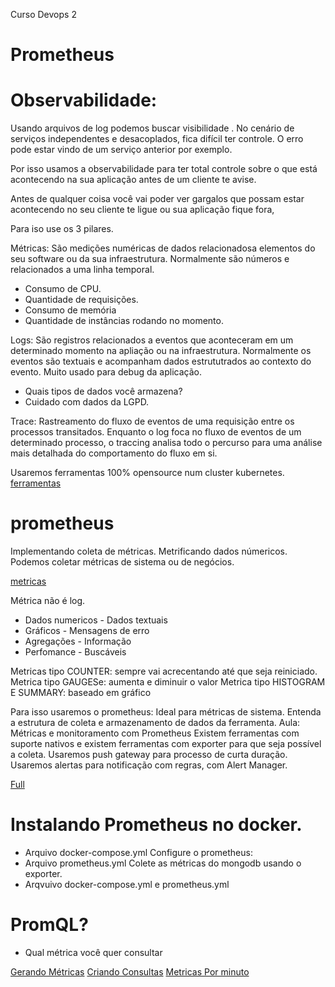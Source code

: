 Curso Devops 2
# Prometheus

# Observabilidade:

Usando arquivos de log podemos buscar visibilidade . No cenário de serviços independentes e desacoplados, fica difícil ter controle. O erro pode estar vindo de um serviço anterior por exemplo.

Por isso usamos a observabilidade para ter total controle sobre o que está acontecendo na sua aplicação antes de um cliente te avise.

Antes de qualquer coisa você vai poder ver gargalos que possam estar acontecendo no seu cliente te ligue ou sua aplicação fique fora,

Para iso use os 3 pilares.

Métricas: São medições numéricas de dados relacionadosa elementos do seu software ou da sua infraestrutura. Normalmente são números e relacionados a uma linha temporal.

- Consumo de CPU.
- Quantidade de requisições.
- Consumo de memória
- Quantidade de instâncias rodando no momento.

Logs: São registros relacionados a eventos que aconteceram em um determinado momento na apliação ou na infraestrutura. Normalmente os eventos são textuais e acompanham dados estrututrados ao contexto do evento. Muito usado para debug da aplicação.
- Quais tipos de dados você armazena?
- Cuidado com dados da LGPD.

Trace: Rastreamento do fluxo de eventos de uma requisição entre os processos transitados. Enquanto o log foca no fluxo de eventos de um determinado processo, o traccing analisa todo o percurso para uma análise mais detalhada do comportamento do fluxo em si.


Usaremos ferramentas 100% opensource num cluster kubernetes.
[ferramentas](./img/observabilidade.png)

# prometheus

Implementando coleta de métricas. Metrificando dados númericos. Podemos coletar métricas de sistema ou de negócios.

[metricas](./img/metricas.png)

Métrica         não é       log. 
- Dados numericos           - Dados textuais
- Gráficos                  - Mensagens de erro
- Agregações                - Informação
- Perfomance                - Buscáveis

Metricas tipo COUNTER: sempre vai acrecentando até que seja reiniciado.
Metrica tipo GAUGESe: aumenta e diminuir o valor
Metrica tipo HISTOGRAM E SUMMARY: baseado em gráfico

Para isso usaremos o prometheus: Ideal para métricas de sistema.
Entenda a estrutura de coleta e armazenamento de dados da ferramenta.
Aula: Métricas e monitoramento com Prometheus
Existem ferramentas com suporte nativos e existem ferramentas com exporter para que seja possível a coleta.
Usaremos push gateway para processo de curta duração.
Usaremos alertas para notificação com regras, com Alert Manager.

[Full](./img/estrutura.png)

# Instalando Prometheus no docker.

- Arquivo docker-compose.yml
Configure o prometheus:
- Arquivo prometheus.yml
Colete as métricas do mongodb usando o exporter.
- Arqvuivo docker-compose.yml e prometheus.yml

 # PromQL?
  - Qual métrica você quer consultar

 [Gerando Métricas](./img/forcemetricas.png)
 [Criando Consultas](./img/criandoconsultarsPromQL.png)
 [Metricas Por minuto](./img/metricasporminuto.png)
 
